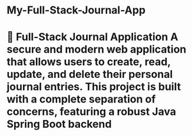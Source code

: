# My-Full-Stack-Journal-App
# 📓 Full-Stack Journal Application  A secure and modern web application that allows users to create, read, update, and delete their personal journal entries. This project is built with a complete separation of concerns, featuring a robust Java Spring Boot backend
